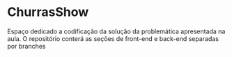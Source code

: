 # ChurrasShow
Espaço dedicado a codificação da solução da problemática apresentada na aula.  O repositório conterá as seções de front-end e back-end separadas por branches
